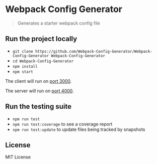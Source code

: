# Webpack Config Generator

> Generates a starter webpack config file

## Run the project locally

- `git clone https://github.com/Webpack-Config-Generator/Webpack-Config-Generator Webpack-Config-Generator`
- `cd Webpack-Config-Generator`
- `npm install`
- `npm start`

The client will run on [port 3000](http://localhost:3000/).

The server will run on [port 4000](http://localhost:4000/).

## Run the testing suite

- `npm run test`
- `npm run test:coverage` to see a coverage report
- `npm run test:update` to update files being tracked by snapshots

## License

MIT License
